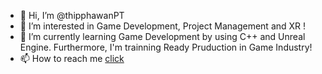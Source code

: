 - 👋 Hi, I’m @thipphawanPT
- 👀 I’m interested in Game Development, Project Management and XR !
- 🌱 I’m currently learning Game Development by using C++ and Unreal Engine. Furthermore, I'm trainning Ready Pruduction in Game Industry!
- 📫 How to reach me [click](https://thipphawanpt.carrd.co/)

<!---
thipphawanPT/thipphawanPT is a ✨ special ✨ repository because its `README.md` (this file) appears on your GitHub profile.
You can click the Preview link to take a look at your changes.
--->
